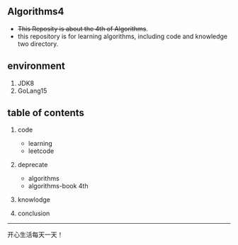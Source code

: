 ## Algorithms4

- ~~This Reposity is about the 4th of Algorithms~~.
- this repository is for learning algorithms, including code and knowledge two directory.

## environment

1. JDK8
2. GoLang15

## table of contents

1. code

   - learning
   - leetcode

2. deprecate

   - algorithms
   - algorithms-book 4th

3. knowlodge

4. conclusion

---

开心生活每天一天！
